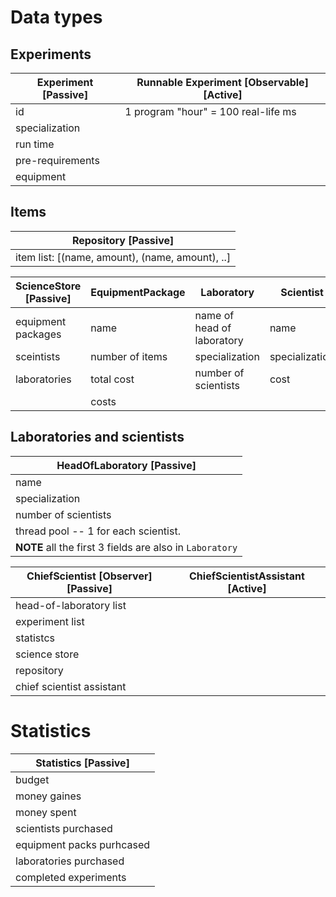 # Data types

## Experiments

Experiment \[Passive\] | Runnable Experiment \[Observable\] \[Active\] |
---------------------- | --------------------------------------------- |
id                     | 1 program "hour" = 100 real-life ms           |
specialization         |                                               |
run time               |                                               |
pre-requirements       |                                               |
equipment              |                                               |

## Items

Repository \[Passive\]                          |
----------------------                          |
item list: [(name, amount), (name, amount), ..] |


ScienceStore \[Passive\]   | EquipmentPackage | Laboratory                 | Scientist      |
------------------------   | ---------------- | ----------                 | ---------      |
equipment packages         | name             | name of head of laboratory | name           |
sceintists                 | number of items  | specialization             | specialization |
laboratories               | total cost       | number of scientists       | cost           |
                           | costs            |                            |                |

## Laboratories and scientists

HeadOfLaboratory \[Passive\]                             |
----------------------------                             |
name                                                     |
specialization                                           |
number of scientists                                     |
thread pool -- 1 for each scientist.                     |
**NOTE** all the first 3 fields are also in `Laboratory` |


ChiefScientist \[Observer\] \[Passive\] | ChiefScientistAssistant \[Active\] |
--------------------------------------- | ---------------------------------- |
head-of-laboratory list                 |                                    |
experiment list                         |                                    |
statistcs                               |                                    |
science store                           |                                    |
repository                              |                                    |
chief scientist assistant               |                                    |


# Statistics

Statistics \[Passive\]    |
----------------------    |
budget                    |
money gaines              |
money spent               |
scientists purchased      |
equipment packs purhcased |
laboratories purchased    |
completed experiments     |
